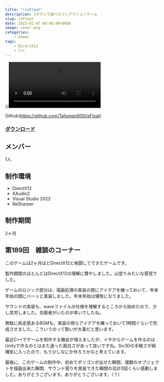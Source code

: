 ```yaml
---
title: "!isFloat"
description: 1ボタンで遊べるランアクションゲーム
slug: isFloat
date: 2023-01-07 00:00:00+0000
image: cover.png
categories:
    - Games
tags:
    - DirectX12
    - C++
---
```

{{<video src="isFloat.mp4">}}

Github(https://github.com/Talisman000/isFloat)

### [ダウンロード](https://github.com/Talisman000/isFloat/releases/download/1.0.0/isFloat100Win.zip)


## メンバー
1人

## 制作環境
- DirectX12
- XAudio2
- Visual Studio 2022
- ReSharper

## 制作期間
2ヶ月

## 第189回　雑談のコーナー
このゲームは2ヶ月ほどDirectX12と格闘してできたゲームです。

製作期間のほとんどはDirectX12の理解に費やしました。山登りみたいな感覚でした。

ゲームのロジック部分は、描画処理の実装の間にアイデアを練っておいて、年末年始の間にバーッと実装しました。年末年始は犠牲になりました。

サウンドの実装も、waveファイルの仕様を理解するところから始めたので、少し苦労しました。先駆者がいたのが幸いでしたね。

無駄に疾走感あるBGMも、実装の傍らアイデアを練っておいて1時間ぐらいで完成させました。こういうのって勢いが大事だと思います。

最近C++でゲームを制作する機会が増えましたが、イチからゲームを作るのはUnityで作るのとはまた違った面白さがあって良いですね。Siv3Dの手軽さが結構気に入ったので、もう少しなにか作ろうかなと考えています。

最後に、このゲームの制作中、初めてポリゴンが出せた瞬間、複数のオブジェクトを描画出来た瞬間、サウンド周りを実装できた瞬間の合計3回くらい感動しました。ありがとうございます。ありがとうございます。（？）
